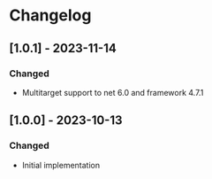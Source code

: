 # Changelog

## [1.0.1] - 2023-11-14
### Changed
- Multitarget support to net 6.0 and framework 4.7.1

## [1.0.0] - 2023-10-13
### Changed
- Initial implementation
